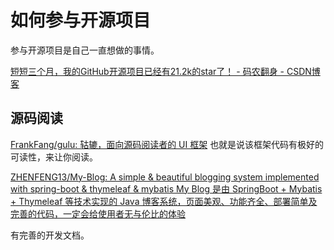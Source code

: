 # 如何参与开源项目

参与开源项目是自己一直想做的事情。



[短短三个月，我的GitHub开源项目已经有21.2k的star了！ - 码农翻身 - CSDN博客](https://blog.csdn.net/coderising/article/details/102693728)





## 源码阅读



[FrankFang/gulu: 轱辘，面向源码阅读者的 UI 框架](https://github.com/FrankFang/gulu) 也就是说该框架代码有极好的可读性，来让你阅读。



[ZHENFENG13/My-Blog: A simple &amp; beautiful blogging system implemented with spring-boot &amp; thymeleaf &amp; mybatis My Blog 是由 SpringBoot + Mybatis + Thymeleaf 等技术实现的 Java 博客系统，页面美观、功能齐全、部署简单及完善的代码，一定会给使用者无与伦比的体验](https://github.com/ZHENFENG13/My-Blog)

有完善的开发文档。



